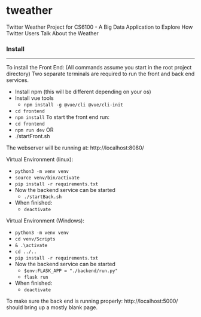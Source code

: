 # tweather
Twitter Weather Project for CS6100 -  A Big Data Application to Explore How Twitter Users Talk About the Weather

### Install
------
To install the Front End:
(All commands assume you start in the root project directory)
Two separate terminals are required to run the front and back end services.

- Install npm (this will be different depending on your os)
- Install vue tools
    - `npm install -g @vue/cli @vue/cli-init`
- `cd frontend`
- `npm install`
To start the front end run:
- `cd frontend`
- `npm run dev`
OR
- ./startFront.sh

The webserver will be running at: http://localhost:8080/

Virtual Environment  (linux):
- `python3 -m venv venv`
- `source venv/bin/activate`
- `pip install -r requirements.txt`
- Now the backend service can be started
  - `./startBack.sh`
- When finished:
  - `deactivate`

Virtual Environment (Windows):
- `python3 -m venv venv`
- `cd venv/Scripts`
- `& .\activate`
- `cd ../..`
- `pip install -r requirements.txt`
- Now the backend service can be started
  - `$env:FLASK_APP = "./backend/run.py"`
  - `flask run`
- When finished:
    - `deactivate`

To make sure the back end is running properly: http://localhost:5000/ should bring up a mostly blank page.
